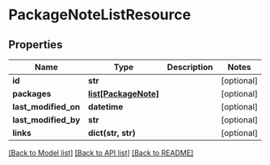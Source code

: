 # PackageNoteListResource

## Properties
Name | Type | Description | Notes
------------ | ------------- | ------------- | -------------
**id** | **str** |  | [optional] 
**packages** | [**list[PackageNote]**](PackageNote.md) |  | [optional] 
**last_modified_on** | **datetime** |  | [optional] 
**last_modified_by** | **str** |  | [optional] 
**links** | **dict(str, str)** |  | [optional] 

[[Back to Model list]](../README.md#documentation-for-models) [[Back to API list]](../README.md#documentation-for-api-endpoints) [[Back to README]](../README.md)


